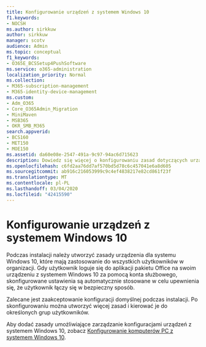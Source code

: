 ```yaml
---
title: Konfigurowanie urządzeń z systemem Windows 10
f1.keywords:
- NOCSH
ms.author: sirkkuw
author: sirkkuw
manager: scotv
audience: Admin
ms.topic: conceptual
f1_keywords:
- O365E_BCSSetup4PushSoftware
ms.service: o365-administration
localization_priority: Normal
ms.collection:
- M365-subscription-management
- M365-identity-device-management
ms.custom:
- Adm_O365
- Core_O365Admin_Migration
- MiniMaven
- MSB365
- OKR_SMB_M365
search.appverid:
- BCS160
- MET150
- MOE150
ms.assetid: da60e08e-2547-491a-9c97-94ac6d715623
description: Dowiedz się więcej o konfigurowaniu zasad dotyczących urządzeń dla systemu Windows 10, które mają zastosowanie do wszystkich użytkowników w organizacji, zapewniając bezpieczne połączenie.
ms.openlocfilehash: c6fd2aa76dd7af570bd5d78c6c457041e6a8d605
ms.sourcegitcommit: ab916c216053999c9c4ef4838217e82cd861f23f
ms.translationtype: MT
ms.contentlocale: pl-PL
ms.lasthandoff: 03/04/2020
ms.locfileid: "42415590"
---
```

# <a name="configure-windows-10-devices"></a>Konfigurowanie urządzeń z systemem Windows 10

Podczas instalacji należy utworzyć zasady urządzenia dla systemu Windows 10, które mają zastosowanie do wszystkich użytkowników w organizacji. Gdy użytkownik loguje się do aplikacji pakietu Office na swoim urządzeniu z systemem Windows 10 za pomocą konta służbowego, skonfigurowane ustawienia są automatycznie stosowane w celu upewnienia się, że użytkownik łączy się w bezpieczny sposób.
  
Zalecane jest zaakceptowanie konfiguracji domyślnej podczas instalacji. Po skonfigurowaniu można utworzyć więcej zasad i kierować je do określonych grup użytkowników.
  
Aby dodać zasady umożliwiające zarządzanie konfiguracjami urządzeń z systemem Windows 10, zobacz [Konfigurowanie komputerów PC z systemem Windows 10](protection-settings-for-windows-10-pcs.md).
  

